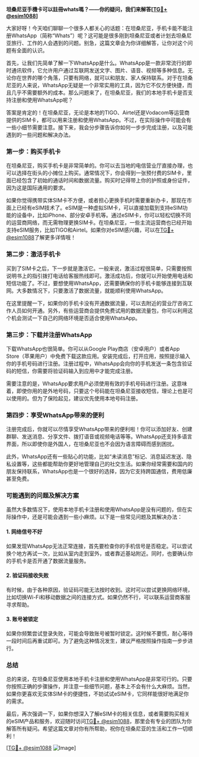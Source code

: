 **坦桑尼亚手機卡可以註冊whats嗎？——你的疑问，我们来解答[[TG💪+ @esim1088](https://t.me/s/esim1088)]**

大家好呀！今天咱们聊聊一个很多人都关心的话题：在坦桑尼亚，手机卡能不能注册WhatsApp（简称“Whats”）呢？这可能是很多刚到坦桑尼亚或者计划去坦桑尼亚旅行、工作的人会遇到的问题。别急，这篇文章会为你详细解答，让你对这个问题有全面的认识。

首先，让我们先简单了解一下WhatsApp是什么。WhatsApp是一款非常流行的即时通讯软件，它允许用户通过互联网发送文字、图片、语音、视频等多种信息。无论你在世界的哪个角落，只要有网络，就可以和朋友、家人保持联系。对于在坦桑尼亚的人来说，WhatsApp无疑是一个非常实用的工具，因为它不仅方便快捷，而且几乎不需要额外的成本。那么问题来了，在坦桑尼亚，我们的本地手机卡是否支持注册和使用WhatsApp呢？

答案是肯定的！在坦桑尼亚，无论是本地的TIGO、Airtel还是Vodacom等运营商提供的SIM卡，都可以用来注册和使用WhatsApp。不过，在实际操作中可能会有一些小细节需要注意。接下来，我会分步骤告诉你如何一步步完成注册，以及可能遇到的一些问题和解决办法。

### **第一步：购买手机卡**

在坦桑尼亚，购买手机卡是非常简单的。你可以去当地的电信营业厅直接办理，也可以选择在街头的小摊位上购买。通常情况下，你会得到一张预付费的SIM卡，里面已经包含了初始的通话时间和数据流量。购买时记得带上你的护照或身份证件，因为这是国际通用的要求。

如果你觉得携带实体SIM卡不方便，或者担心更换手机时需要重新办卡，那现在市面上已经有eSIM技术了。eSIM是一种虚拟SIM卡，可以直接加载到支持eSIM功能的设备中，比如iPhone、部分安卓手机等。通过eSIM卡，你可以轻松切换不同的运营商网络，而无需物理更换SIM卡。在坦桑尼亚，一些主流运营商也已经开始支持eSIM服务，比如TIGO和Airtel。如果你对eSIM感兴趣，可以在[TG💪+ @esim1088](https://t.me/s/esim1088)了解更多详情哦！

### **第二步：激活手机卡**

买到了SIM卡之后，下一步就是激活它。一般来说，激活过程很简单，只需要按照说明书上的指引拨打电话给客服热线即可。激活成功后，你就可以开始使用电话和短信功能了。不过，要想使用WhatsApp，还需要确保你的手机卡能够连接到互联网。大多数情况下，只要激活了数据流量，就能顺利使用WhatsApp。

在这里提醒一下，如果你的手机卡没有开通数据流量，可以去附近的营业厅咨询工作人员如何开通。另外，有些运营商会提供免费试用的数据流量包，你可以利用这个机会测试一下自己的网络环境是否适合使用WhatsApp。

### **第三步：下载并注册WhatsApp**

下载WhatsApp也很简单。你可以从Google Play商店（安卓用户）或者App Store（苹果用户）中免费下载这款应用。安装完成后，打开应用，按照提示输入你的手机号码进行注册。注册过程中，WhatsApp会向你的手机发送一条包含验证码的短信，你需要将验证码输入到应用中才能完成注册。

需要注意的是，WhatsApp要求用户必须使用有效的手机号码进行注册。这意味着，即使你用的是外地号码，只要这个号码能在坦桑尼亚接收短信，理论上也是可以使用的。但为了保险起见，建议优先使用本地号码注册。

### **第四步：享受WhatsApp带来的便利**

注册完成后，你就可以尽情享受WhatsApp带来的便利啦！你可以添加好友、创建群聊、发送消息、分享文件、拨打语音或视频电话等等。WhatsApp还支持多语言界面，所以即使你是外国人，在坦桑尼亚也不会因为语言障碍而感到困扰。

此外，WhatsApp还有一些贴心的功能，比如“未读消息”标记、消息延迟发送、隐私设置等，这些都能帮助你更好地管理自己的社交生活。如果你经常需要和国内的朋友保持联系，WhatsApp也是一个很好的选择，因为它支持跨国通信，费用低廉甚至免费。

### **可能遇到的问题及解决方案**

虽然大多数情况下，使用本地手机卡注册和使用WhatsApp是没有问题的，但在实际操作中，还是可能会遇到一些小麻烦。以下是一些常见问题及其解决办法：

#### **1. 网络信号不好**
如果发现WhatsApp无法正常连接，首先要检查你的手机信号是否稳定。可以尝试换个地方再试一次，比如从室内走到室外，或者靠近基站附近。同时，也要确认你的手机卡是否开通了数据流量服务。

#### **2. 验证码接收失败**
有时候，由于各种原因，验证码可能无法按时收到。这时可以尝试更换网络环境，比如切换Wi-Fi和移动数据之间的连接方式。如果仍然不行，可以联系运营商客服寻求帮助。

#### **3. 账号被锁定**
如果你频繁尝试登录失败，可能会导致账号被暂时锁定。这时候不要慌，耐心等待一段时间后再重试即可。为了避免这种情况发生，建议严格按照操作指南一步步进行。

### **总结**

总的来说，在坦桑尼亚使用本地手机卡注册和使用WhatsApp是非常可行的。只要你按照正确的步骤操作，并注意一些细节问题，基本上不会有什么大麻烦。当然，如果你更喜欢无实体SIM卡的便捷性，不妨试试eSIM卡，它同样能很好地满足你的需求。

最后，再次强调一下，如果你想深入了解eSIM卡的相关信息，或者需要购买相关的eSIM产品和服务，欢迎随时访问[TG💪+ @esim1088](https://t.me/s/esim1088)，那里会有专业的团队为你解答所有疑问。希望这篇文章对你有所帮助，祝你在坦桑尼亚的生活和工作一切顺利！

[[TG💪+ @esim1088](https://t.me/s/esim1088) ![Image](https://i.postimg.cc/4NQfJmqS/Snipaste-2025-05-13-00-14-12.png)]